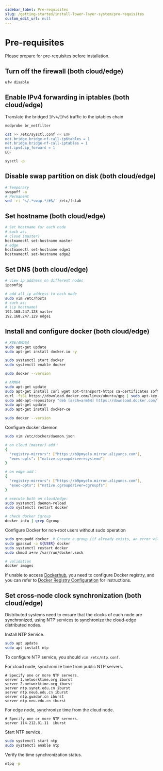 ```yaml
---
sidebar_label: Pre-requisites
slug: /getting-started/install-lower-layer-system/pre-requisites
custom_edit_url: null
---
```


# Pre-requisites

Please prepare for pre-requisites before installation.

## Turn off the firewall (both cloud/edge)
```bash
ufw disable	
```

## Enable IPv4 forwarding in iptables (both cloud/edge)
Translate the bridged `IPv4/IPv6` traffic to the iptables chain
```bash
modprobe br_netfilter

cat >> /etc/sysctl.conf << EOF
net.bridge.bridge-nf-call-ip6tables = 1
net.bridge.bridge-nf-call-iptables = 1
net.ipv4.ip_forward = 1
EOF

sysctl -p 
```

## Disable swap partition on disk (both cloud/edge)
```bash
# Temporary
swapoff -a
# Permanent                                        
sed -ri 's/.*swap.*/#&/' /etc/fstab
```

## Set hostname (both cloud/edge)
```bash
# Set hostname for each node
# such as:
# cloud (master)
hostnamectl set-hostname master   
# edge
hostnamectl set-hostname edge1
hostnamectl set-hostname edge2
```

## Set DNS (both cloud/edge)
```bash
# view ip address on different nodes
ipconfig

# add all ip address to each node
sudo vim /etc/hosts
# such as:
# (ip hostname)
192.168.247.128 master
192.168.247.129 edge1
```

## Install and configure docker (both cloud/edge)
```bash
# X86/AMD64
sudo apt-get update
sudo apt-get install docker.io -y

sudo systemctl start docker
sudo systemctl enable docker

sudo docker --version

# ARM64
sudo apt-get update
sudo apt-get install curl wget apt-transport-https ca-certificates software-properties-common
curl -fsSL https://download.docker.com/linux/ubuntu/gpg | sudo apt-key add -
sudo add-apt-repository "deb [arch=arm64] https://download.docker.com/linux/ubuntu $(lsb_release -cs) stable"
sudo apt-get update
sudo apt-get install docker-ce

sudo docker --version

```

Configure docker daemon
```bash
sudo vim /etc/docker/daemon.json

# on cloud (master) add：
{
  "registry-mirrors": ["https://b9pmyelo.mirror.aliyuncs.com"],
  "exec-opts": ["native.cgroupdriver=systemd"]
}

# on edge add：
{
  "registry-mirrors": ["https://b9pmyelo.mirror.aliyuncs.com"],
  "exec-opts": ["native.cgroupdriver=cgroupfs"]
}

# execute both on cloud/edge:
sudo systemctl daemon-reload
sudo systemctl restart docker

# check docker Cgroup
docker info | grep Cgroup
```

Configure Docker for non-root users without sudo operation
```bash
sudo groupadd docker  # Create a group (if already exists, an error will be reported, ignore it)
sudo gpasswd -a ${USER} docker
sudo systemctl restart docker
sudo chmod a+rw /var/run/docker.sock

# validation
docker images
```

If unable to access [Dockerhub](https://hub.docker.com/), you need to configure Docker registry, 
and you can refer to [Docker Registry Configuration](/docs/developer-guide/how-to-build/docker-registry) for instructions.

## Set cross-node clock synchronization (both cloud/edge)

Distributed systems need to ensure that the clocks of each node are synchronized, using NTP services to synchronize the cloud-edge distributed nodes.

Install NTP Service.
```bash
sudo apt update
sudo apt install ntp
```

To configure NTP service, you should `vim /etc/ntp.conf`.

For cloud node, synchronize time from public NTP servers.
```
# Specify one or more NTP servers.
server 1.networktime.org iburst
server 2.networktime.org iburst
server ntp.synet.edu.cn iburst
server ntp.neu6.edu.cn iburst
server ntp.gwadar.cn iburst
server ntp.neu.edu.cn iburst
```

For edge node, synchronize time from the cloud node.
```
# Specify one or more NTP servers.
server 114.212.81.11  iburst
```

Start NTP service.
```bash
sudo systemctl start ntp
sudo systemctl enable ntp
```

Verify the time synchronization status.
```bash
ntpq -p
```

